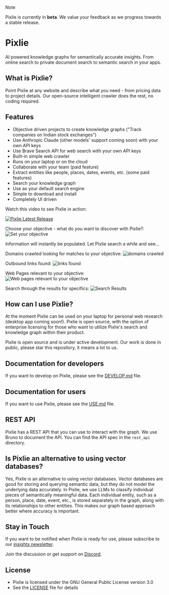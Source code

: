 > [!NOTE]  
> Pixlie is currently in **beta**. We value your feedback as we progress towards a stable release.

# Pixlie

AI powered knowledge graphs for semantically accurate insights. From online search to private document search to semantic search in your apps.

## What is Pixlie?

Point Pixlie at any website and describe what you need - from pricing data to project details. Our open-source intelligent crawler does the rest, no coding required.

## Features

- Objective driven projects to create knowledge graphs ("Track companies on Indian stock exchanges")
- Use Anthropic Claude (other models' support coming soon) with your own API keys
- Use Brave Search API for web search with your own API keys
- Built-in simple web crawler
- Runs on your laptop or on the cloud
- Collaborate with your team (paid feature)
- Extract entities like people, places, dates, events, etc. (some paid features)
- Search your knowledge graph
- Use as your default search engine
- Simple to download and install
- Completely UI driven


Watch this video to see Pixlie in action:

[![Pixlie Latest Release](https://img.youtube.com/vi/mF9KuFYNF4s/0.jpg)](https://www.youtube.com/watch?v=mF9KuFYNF4s)

Choose your objective - what do you want to discover with Pixlie?:
![Set your objective](https://pixlie.com/images/screenshots/pixlie-screenshot-objective.png)

Information will instantly be populated. Let Pixlie search a while and see...


Domains crawled looking for matches to your objective:
![domains crawled](https://pixlie.com/images/screenshots/pixlie-screenshot-domains.png)

Outbound links found:
![links found](https://pixlie.com/images/screenshots/pixlie-screenshot-links.png)

Web Pages relevant to your objective:
![Web pages relevant to your objective](https://pixlie.com/images/screenshots/pixlie-screenshot-webpages.png)

Search through the results for specifics:
![Search Results](https://pixlie.com/images/screenshots/pixlie-screenshot-search-results.png)

## How can I use Pixlie?

At the moment Pixlie can be used on your laptop for personal web research (desktop app coming soon!). Pixlie is open source, with the option of enterprise licensing for those who want to utilize Pixlie's search and knowledge graph within their product. 

Pixlie is open source and is under active development. Our work is done in public, please star this repository, it
means a lot to us.

## Documentation for developers

If you want to develop on Pixlie, please see the [DEVELOP.md](DEVELOP.md) file.

## Documentation for users

If you want to use Pixlie, please see the [USE.md](USE.md) file.

## REST API

Pixlie has a REST API that you can use to interact with the graph. We use Bruno to document the API.
You can find the API spec in the `rest_api` directory.

## Is Pixlie an alternative to using vector databases?

Yes, Pixlie is an alternative to using vector databases. Vector databases are good for storing and querying semantic
data, but they do not model the underlying data accurately. In Pixlie, we use LLMs to classify individual pieces of
semantically meaningful data. Each individual entity, such as a person, place, date, event, etc., is stored separately in the graph,
along with its relationships to other entities. This makes our graph based approach better where accuracy is important.

## Stay in Touch

If you want to be notified when Pixlie is ready for use, please subscribe to
our [insights newsletter](https://pixlie.com/insights).

Join the discussion or get support on [Discord](https://discord.gg/5W9U9RPTGp).

## License

- Pixlie is licensed under the GNU General Public License version 3.0
- See the [LICENSE](LICENSE) file for details
